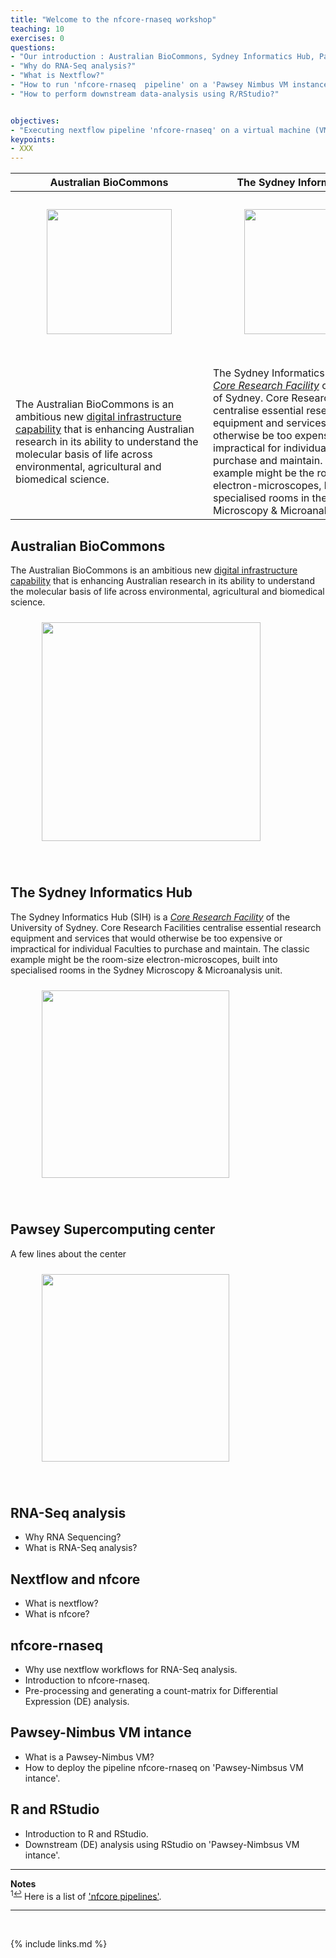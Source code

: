 ```yaml
---
title: "Welcome to the nfcore-rnaseq workshop"
teaching: 10
exercises: 0
questions:
- "Our introduction : Australian BioCommons, Sydney Informatics Hub, Pawsey Supercomputing Center"
- "Why do RNA-Seq analysis?"
- "What is Nextflow?"  
- "How to run 'nfcore-rnaseq  pipeline' on a 'Pawsey Nimbus VM instance'"
- "How to perform downstream data-analysis using R/RStudio?" 


objectives:
- "Executing nextflow pipeline 'nfcore-rnaseq' on a virtual machine (VM) instance"
keypoints:
- XXX
---
```



| Australian BioCommons | The Sydney Informatics Hub |Pawsey Supercomputing center |
| --- | --- |--- |
| <figure> <img align="center" src="{{ page.root }}/fig/Australian_Biocommons.png" style="margin:10px;height:200px"/></figure><br> | <figure><img align="center" src="{{ page.root }}/fig/SIH.png" style="margin:10px;height:200px"/> </figure><br>| <figure> <img align="center" src="{{ page.root }}/fig/Pawsey_supercomputing_center.png" style="margin:10px;height:200px"/> </figure><br> |
|The Australian BioCommons is an ambitious new [digital infrastructure capability](https://www.biocommons.org.au/) that is enhancing Australian research in its ability to understand the molecular basis of life across environmental, agricultural and biomedical science. | The Sydney Informatics Hub (SIH) is a _[Core Research Facility](https://sydney.edu.au/research/facilities.html)_ of the University of Sydney. Core Research Facilities centralise essential research equipment and services that would otherwise be too expensive or impractical for individual Faculties to purchase and maintain. The classic example might be the room-size electron-microscopes, built into specialised rooms in the Sydney Microscopy & Microanalysis unit. | The [Pawsey Supercomputing Research Centre](https://pawsey.org.au/) is an unincorporated joint venture between CSIRO, Curtin University, Edith Cowan University, Murdoch University and The University of Western Australia.  It is supported by the Western Australian and Federal Governments. The Centre is one of two, Tier-1, High Performance Computing facilities in Australia, whose primary function is to accelerate scientific research for the benefit of the nation. |

## Australian BioCommons
The Australian BioCommons is an ambitious new [digital infrastructure capability](https://www.biocommons.org.au/) that is enhancing Australian research in its ability to understand the molecular basis of life across environmental, agricultural and biomedical science. 

<figure>
  <img src="{{ page.root }}/fig/Australian_Biocommons.png" style="margin:10px;height:350px"/>
  </figure><br>

## The Sydney Informatics Hub
The Sydney Informatics Hub (SIH) is a _[Core Research Facility](https://sydney.edu.au/research/facilities.html)_ of the University of Sydney. Core Research Facilities centralise essential research equipment and services that would otherwise be too expensive or impractical for individual Faculties to purchase and maintain. The classic example might be the room-size electron-microscopes, built into specialised rooms in the Sydney Microscopy & Microanalysis unit.

<figure>
  <img src="{{ page.root }}/fig/SIH.png" style="margin:10px;height:300px"/>
  </figure><br>


## Pawsey Supercomputing center

A few lines about the center

<figure>
  <img src="{{ page.root }}/fig/Pawsey_supercomputing_center.png" style="margin:10px;height:300px"/>
  </figure><br>


## RNA-Seq analysis
- Why RNA Sequencing?
- What is RNA-Seq analysis?

## Nextflow and nfcore
- What is nextflow?
- What is nfcore?

## nfcore-rnaseq
- Why use nextflow workflows for RNA-Seq analysis.
- Introduction to nfcore-rnaseq.
- Pre-processing and generating a count-matrix for Differential Expression (DE) analysis.

## Pawsey-Nimbus VM intance
- What is a Pawsey-Nimbus VM?
- How to deploy the pipeline nfcore-rnaseq on 'Pawsey-Nimbsus VM intance'.

## R and RStudio 
- Introduction to R and RStudio.
- Downstream (DE) analysis using RStudio on 'Pawsey-Nimbsus VM intance'.


___
**Notes**   
<sup id="f1">1[↩](#a1)</sup> Here is a list of ['nfcore pipelines'](https://nf-co.re/pipelines/).

___
<br>



{% include links.md %}
